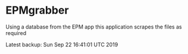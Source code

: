 # EPMgrabber
Using a database from the EPM app this application scrapes the files as required


Latest backup: Sun Sep 22 16:41:01 UTC 2019
